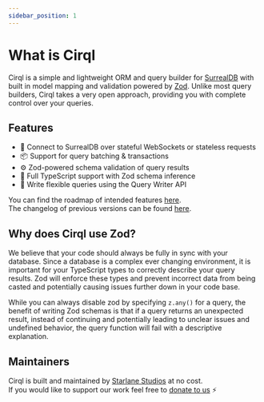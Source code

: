 ```yaml
---
sidebar_position: 1
---
```


# What is Cirql

Cirql is a simple and lightweight ORM and query builder for <a href="https://surrealdb.com/">SurrealDB</a> with
built in model mapping and validation powered by <a href="https://github.com/colinhacks/zod">Zod</a>.
Unlike most query builders, Cirql takes a very open approach, providing you with complete control over your queries.

## Features
- 🔗 Connect to SurrealDB over stateful WebSockets or stateless requests
- 📦 Support for query batching & transactions
- ⚙️ Zod-powered schema validation of query results
- 📝 Full TypeScript support with Zod schema inference
- 💎 Write flexible queries using the Query Writer API

You can find the roadmap of intended features [here](https://github.com/StarlaneStudios/cirql/blob/main/ROADMAP.md).<br />
The changelog of previous versions can be found [here](https://github.com/StarlaneStudios/cirql/blob/main/CHANGELOG.md).

## Why does Cirql use Zod?
We believe that your code should always be fully in sync with your database. Since a database is a complex ever changing environment, it is important for your TypeScript types to correctly describe your query results. Zod will enforce these types and prevent incorrect data from being casted and potentially causing issues further down in your code base.

While you can always disable zod by specifying `z.any()` for a query, the benefit of writing Zod schemas is that if a query returns an unexpected result, instead of continuing and potentially leading to unclear issues and undefined behavior, the query function will fail with a descriptive explanation.

## Maintainers
Cirql is built and maintained by <a href="https://starlane.studio/">Starlane Studios</a> at no cost.<br />
If you would like to support our work feel free to [donate to us](https://paypal.me/ExodiusStudios) ⚡